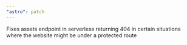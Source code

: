 ```yaml
---
"astro": patch
---
```


Fixes assets endpoint in serverless returning 404 in certain situations where the website might be under a protected route
